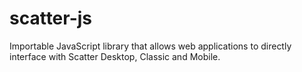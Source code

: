 # scatter-js
Importable JavaScript library that allows web applications to directly interface with Scatter Desktop, Classic and Mobile.
